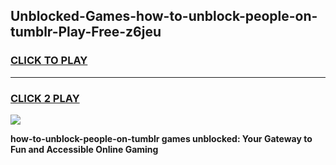 
## Unblocked-Games-how-to-unblock-people-on-tumblr-Play-Free-z6jeu
<h3>
<a href="https://premium76.site?title=how-to-unblock-people-on-tumblr&ref=23A">CLICK TO PLAY</a></h3>
<hr>

<h3>
<a href="https://premium76.site?title=how-to-unblock-people-on-tumblr&ref=23A">CLICK 2 PLAY</a>
  
</h3>

<a href="https://premium76.site?title=how-to-unblock-people-on-tumblr&ref=23A"><img src="https://clearcache.store/games.png"></a>


**how-to-unblock-people-on-tumblr games unblocked: Your Gateway to Fun and Accessible Online Gaming**
